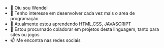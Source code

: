 - 👋 Oiu sou Wendel
- 👀 Tenho interesse em desenvolver cada vez mais o area de programação
- 🌱 Atualmente estou aprendendo HTML,CSS, JAVASCRIPT 
- 💞️ Estou procurnado coladorar em projetos desta linguagem, tanto para sites ou jogos
- 📫 Me encontra nas redes sociais

<!---
wendelreis18/wendelreis18 is a ✨ special ✨ repository because its `README.md` (this file) appears on your GitHub profile.
You can click the Preview link to take a look at your changes.
--->
